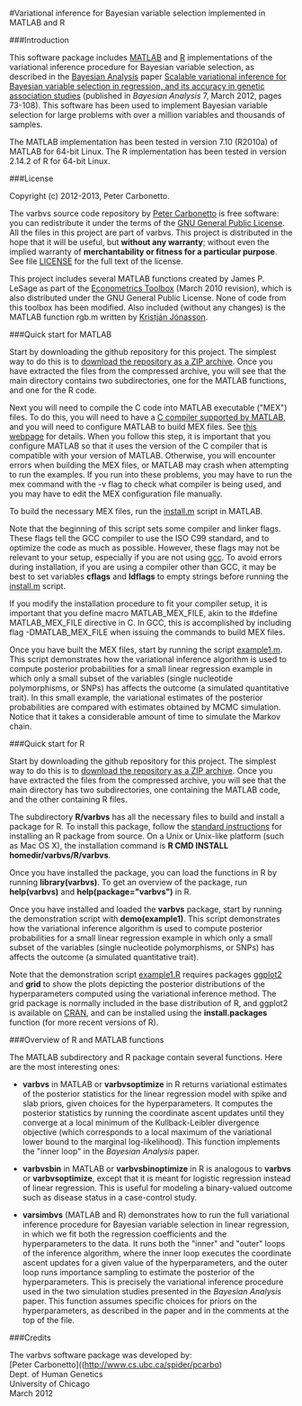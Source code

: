 #Variational inference for Bayesian variable selection implemented in MATLAB and R

###Introduction

This software package includes
[MATLAB](http://www.mathworks.com/products/matlab/) and
[R](http://www.r-project.org) implementations of the variational
inference procedure for Bayesian variable selection, as described in
the [Bayesian Analysis](http://ba.stat.cmu.edu/) paper
[Scalable variational inference for Bayesian variable selection in regression, and its accuracy in genetic association studies](http://ba.stat.cmu.edu/journal/2012/vol07/issue01/carbonetto.pdf)
(published in *Bayesian Analysis* 7, March 2012, pages 73-108). This
software has been used to implement Bayesian variable selection for
large problems with over a million variables and thousands of samples.

The MATLAB implementation has been tested in version 7.10 (R2010a) of
MATLAB for 64-bit Linux. The R implementation has been tested in
version 2.14.2 of R for 64-bit Linux.

###License

Copyright (c) 2012-2013, Peter Carbonetto.

The varbvs source code repository by
[Peter Carbonetto](http://github.com/pcarbo) is free software: you can
redistribute it under the terms of the
[GNU General Public License](http://www.gnu.org/licenses/gpl.html). All
the files in this project are part of varbvs. This project is
distributed in the hope that it will be useful, but **without any
warranty**; without even the implied warranty of **merchantability or
fitness for a particular purpose**. See file [LICENSE](LICENSE) for
the full text of the license.

This project includes several MATLAB functions created by James
P. LeSage as part of the [Econometrics
Toolbox](http://www.spatial-econometrics.com/) (March 2010 revision),
which is also distributed under the GNU General Public License. None
of code from this toolbox has been modified. Also included (without
any changes) is the MATLAB function rgb.m written by [Kristján
Jónasson](http://www.hi.is/~jonasson).

###Quick start for MATLAB

Start by downloading the github repository for this project. The
simplest way to do this is to [download the repository as a ZIP
archive](http://github.com/pcarbo/varbvs/archive/master.zip). Once
you have extracted the files from the compressed archive, you will see
that the main directory contains two subdirectories, one for the
MATLAB functions, and one for the R code.

Next you will need to compile the C code into MATLAB executable
("MEX") files. To do this, you will need to have a [C compiler
supported by
MATLAB](http://www.mathworks.com/support/compilers/current_release/),
and you will need to configure MATLAB to build MEX files. See [this
webpage](http://www.mathworks.com/support/tech-notes/1600/1605.html)
for details. When you follow this step, it is important that you
configure MATLAB so that it uses the version of the C compiler that is
compatible with your version of MATLAB. Otherwise, you will encounter
errors when building the MEX files, or MATLAB may crash when
attempting to run the examples. If you run into these problems, you
may have to run the mex command with the -v flag to check what
compiler is being used, and you may have to edit the MEX configuration
file manually.

To build the necessary MEX files, run the
[install.m](MATLAB/install.m) script in MATLAB.

Note that the beginning of this script sets some compiler and linker
flags. These flags tell the GCC compiler to use the ISO C99 standard,
and to optimize the code as much as possible. However, these flags may
not be relevant to your setup, especially if you are not using
[gcc](http://gcc.gnu.org). To avoid errors during installation, if you
are using a compiler other than GCC, it may be best to set variables
**cflags** and **ldflags** to empty strings before running the
[install.m](MATLAB/install.m) script.

If you modify the installation procedure to fit your compiler setup,
it is important that you define macro MATLAB_MEX_FILE, akin to the
\#define MATLAB_MEX_FILE directive in C. In GCC, this is accomplished
by including flag -DMATLAB_MEX_FILE when issuing the commands to build
MEX files.

Once you have built the MEX files, start by running the script
[example1.m](MATLAB/example1.m). This script demonstrates how the
variational inference algorithm is used to compute posterior
probabilities for a small linear regression example in which only a
small subset of the variables (single nucleotide polymorphisms, or
SNPs) has affects the outcome (a simulated quantitative trait). In
this small example, the variational estimates of the posterior
probabilities are compared with estimates obtained by MCMC
simulation. Notice that it takes a considerable amount of time to
simulate the Markov chain.

###Quick start for R

Start by downloading the github repository for this project. The
simplest way to do this is to [download the repository as a ZIP
archive](http://github.com/pcarbo/varbvs/archive/master.zip). Once
you have extracted the files from the compressed archive, you will see
that the main directory has two subdirectories, one containing the
MATLAB code, and the other containing R files.

The subdirectory **R/varbvs** has all the necessary files to build and
install a package for R. To install this package, follow the [standard
instructions](http://cran.r-project.org/doc/manuals/R-admin.html) for
installing an R package from source. On a Unix or Unix-like platform
(such as Mac OS X), the installation command is
**R CMD INSTALL homedir/varbvs/R/varbvs**.

Once you have installed the package, you can load the functions in R
by running **library(varbvs)**. To get an overview of the package, run
**help(varbvs)** and **help(package="varbvs")** in R.

Once you have installed and loaded the **varbvs** package, start by
running the demonstration script with **demo(example1)**. This script
demonstrates how the variational inference algorithm is used to
compute posterior probabilities for a small linear regression example
in which only a small subset of the variables (single nucleotide
polymorphisms, or SNPs) has affects the outcome (a simulated
quantitative trait). 

Note that the demonstration script
[example1.R](R/varbvs/demo/example1.R) requires packages
[ggplot2](http://had.co.nz/ggplot2) and **grid** to show the plots
depicting the posterior distributions of the hyperparameters computed
using the variational inference method. The grid package is normally
included in the base distribution of R, and ggplot2 is available on
[CRAN](http://cran.r-project.org), and can be installed using the
**install.packages** function (for more recent versions of R).

###Overview of R and MATLAB functions 

The MATLAB subdirectory and R package contain several functions. Here
are the most interesting ones:

+ **varbvs** in MATLAB or **varbvsoptimize** in R returns
variational estimates of the posterior statistics for the linear
regression model with spike and slab priors, given choices for the
hyperparameters. It computes the posterior statistics by running the
coordinate ascent updates until they converge at a local minimum of
the Kullback-Leibler divergence objective (which corresponds to a
local maximum of the variational lower bound to the marginal
log-likelihood). This function implements the "inner loop" in the
*Bayesian Analysis* paper.

+ **varbvsbin** in MATLAB or **varbvsbinoptimize** in R is analogous
to **varbvs** or **varbvsoptimize**, except that it is meant for
logistic regression instead of linear regression. This is useful for
modeling a binary-valued outcome such as disease status in a
case-control study.

+ **varsimbvs** (MATLAB and R) demonstrates how to run the full
  variational inference procedure for Bayesian variable selection in
  linear regression, in which we fit both the regression coefficients
  and the hyperparameters to the data. It runs both the "inner" and
  "outer" loops of the inference algorithm, where the inner loop
  executes the coordinate ascent updates for a given value of the
  hyperparameters, and the outer loop runs importance sampling to
  estimate the posterior of the hyperparameters. This is precisely the
  variational inference procedure used in the two simulation studies
  presented in the *Bayesian Analysis* paper. This function assumes
  specific choices for priors on the hyperparameters, as described in
  the paper and in the comments at the top of the file.

###Credits

The varbvs software package was developed by:<br>
[Peter Carbonetto]((http://www.cs.ubc.ca/spider/pcarbo)<br>
Dept. of Human Genetics<br>
University of Chicago<br> 
March 2012
